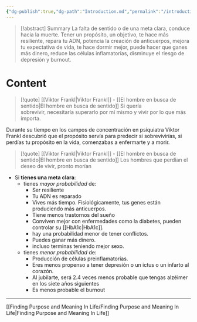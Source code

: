 ```yaml
---
{"dg-publish":true,"dg-path":"Introduction.md","permalink":"/introduction/","hide":true,"created":"2024-01-25T19:06","updated":"2024-02-03T22:30"}
---
```


>[!abstract] Summary
> La falta de sentido o de una meta clara, conduce hacia la muerte. Tener un propósito, un objetivo, te hace más resiliente, repara tu ADN, potencia la creación de anticuerpos, mejora tu expectativa de vida, te hace dormir mejor, puede hacer que ganes más dinero, reduce las células inflamatorias, disminuye el riesgo de depresión y burnout.

# Content
>[!quote] [[Viktor Frankl\|Viktor Frankl]] - [[El hombre en busca de sentido\|El hombre en busca de sentido]]
> Si quería sobrevivir, necesitaría superarlo por mí mismo y vivir por lo que más importa.

Durante su tiempo en los campos de concentración en psiquiatra Viktor Frankl descubrió que el propósito servía para predecir si sobrevivirías, si perdías tu propósito en la vida, comenzabas a enfermarte y a morir.

>[!quote] [[Viktor Frankl\|Viktor Frankl]] - [[El hombre en busca de sentido\|El hombre en busca de sentido]]
> Los hombres que perdían el deseo de vivir, pronto morían

- Si **tienes una meta clara**:
   - tienes *mayor probabilidad* de:
      - Ser resiliente
      - Tu ADN es reparado
      - Vives más tiempo. Fisiológicamente, tus genes están produciendo más anticuerpos.
      - Tiene menos trastornos del sueño
      - Conviven mejor con enfermedades como la diabetes, pueden controlar su [[HbA1c\|HbA1c]].
      - hay una probabilidad menor de tener conflictos.
      - Puedes ganar más dinero.
      - incluso terminas teniendo mejor sexo.
   - tienes *menor probabilidad* de:
      - Producción de células preinflamatorias.
      - Eres menos propenso a tener depresión o un ictus o un infarto al corazón. 
      - Al jubilarte, será 2.4 veces menos probable que tengas alzéimer en los siete años siguientes
      - Es menos probable el burnout

---

[[Finding Purpose and Meaning In Life/Finding Purpose and Meaning In Life\|Finding Purpose and Meaning In Life]]